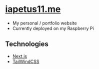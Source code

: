 # [iapetus11.me](https://iapetus11.me)

- My personal / portfolio website
- Currently deployed on my Raspberry Pi

## Technologies

- [Next.js](https://nextjs.org/)
- [TailWindCSS](https://tailwindcss.com/)
